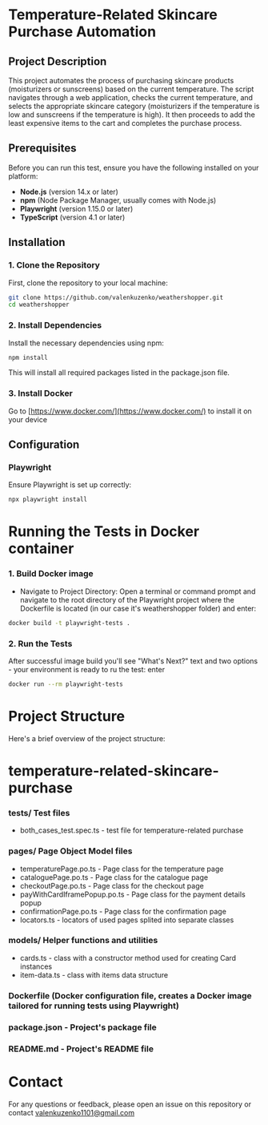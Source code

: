 # Temperature-Related Skincare Purchase Automation

## Project Description

This project automates the process of purchasing skincare products (moisturizers or sunscreens) based on the current temperature. The script navigates through a web application, checks the current temperature, and selects the appropriate skincare category (moisturizers if the temperature is low and sunscreens if the temperature is high). It then proceeds to add the least expensive items to the cart and completes the purchase process.

## Prerequisites

Before you can run this test, ensure you have the following installed on your platform:

- **Node.js** (version 14.x or later)
- **npm** (Node Package Manager, usually comes with Node.js)
- **Playwright** (version 1.15.0 or later)
- **TypeScript** (version 4.1 or later)

## Installation

### 1. Clone the Repository
First, clone the repository to your local machine:

```bash
git clone https://github.com/valenkuzenko/weathershopper.git
cd weathershopper
```

### 2. Install Dependencies
Install the necessary dependencies using npm:
```bash
npm install
```
This will install all required packages listed in the package.json file.

### 3. Install Docker
Go to [https://www.docker.com/](https://www.docker.com/)  to install it on your device

## Configuration

### Playwright
Ensure Playwright is set up correctly:
```bash
npx playwright install
```

# Running the Tests in Docker container

### 1. Build Docker image
- Navigate to Project Directory: Open a terminal or command prompt and navigate to the root directory of the Playwright project where the Dockerfile is located (in our case it's weathershopper folder) and enter:

```bash
docker build -t playwright-tests .
```

### 2. Run the Tests
After successful image build you'll see "What's Next?" text and two options - your environment is ready to ru the test: enter 

```bash
docker run --rm playwright-tests
```

# Project Structure
Here's a brief overview of the project structure:

# temperature-related-skincare-purchase

### tests/                     Test files
- both_cases_test.spec.ts     - test file for temperature-related purchase

### pages/                      Page Object Model files
- temperaturePage.po.ts          - Page class for the temperature page
- cataloguePage.po.ts            - Page class for the catalogue page
- checkoutPage.po.ts             - Page class for the checkout page
- payWithCardIframePopup.po.ts   - Page class for the payment details popup
- confirmationPage.po.ts         - Page class for the confirmation page
- locators.ts                    - locators of used pages splited into separate classes

### models/                      Helper functions and utilities
- cards.ts                       - class with a constructor method used for creating Card instances
- item-data.ts                   - class with items data structure

### Dockerfile (Docker configuration file, creates a Docker image tailored for running tests using Playwright)
### package.json                    - Project's package file
### README.md                       - Project's README file

# Contact
For any questions or feedback, please open an issue on this repository or contact valenkuzenko1101@gmail.com
